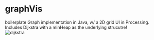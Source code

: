 graphVis
========
boilerplate Graph implementation in Java, w/ a 2D grid UI in Processing. Includes Dijkstra with a minHeap as the underlying strucutre!<br/>![dijkstra](https://www.dropbox.com/s/c53vzon3198rzxc/dijkstra.png?dl=1)
